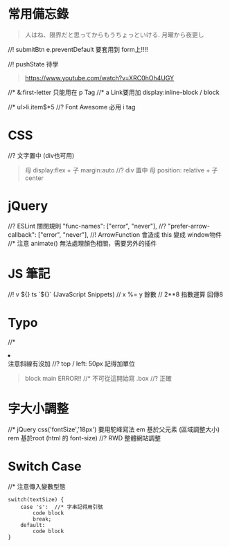 # 常用備忘錄
> 人はね、限界だと思ってからもうちょっといける.
> 月曜から夜更し
> 

//! submitBtn e.preventDefault 要套用到 form上!!!!

//! pushState 待學
> https://www.youtube.com/watch?v=XRC0hOh4UGY

//* &:first-letter 只能用在 p Tag
//* a Link要用加 display:inline-block / block

//*  ul>li.item$*5
//? Font Awesome 必用 i tag

# CSS
//? 文字置中 (div也可用)
> 母 display:flex + 子 margin:auto
//? div 置中
> 母 position: relative + 子 center

# jQuery
//? ESLint 關閉規則 "func-names": ["error", "never"],
//? "prefer-arrow-callback": ["error", "never"],
//! ArrowFunction 會造成 this 變成 window物件
//* 注意 animate() 無法處理顏色相關，需要另外的插件


# JS 筆記
//! v ${}  ts `${}` (JavaScript Snippets)
// x %= y 餘數 // 2**8 指數運算 回傳8


# Typo
//* <li> </li> 注意斜線有沒加
//? top / left: 50px 記得加單位
> block main
> ERROR!! //* 不可從這開始寫
>    .box //? 正確

# 字大小調整
//* jQuery css('fontSize','18px')  要用駝峰寫法
em 基於父元素 (區域調整大小)
rem 基於root (html 的 font-size) //? RWD 整體網站調整

# Switch Case
//* 注意傳入變數型態
```
switch(textSize) {
    case 's':  //* 字串記得用引號
        code block
        break;
    default:
        code block
}
```